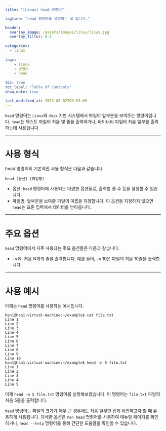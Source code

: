 ```yaml
---
title: "[Linux] head 명령어"

tagline: "head 명령어를 설명하는 글 입니다."

header:
  overlay_image: /assets/images/linux/linux.jpg
  overlay_filter: 0.5
  
categories:
  - linux
  
tags:
    - linux
    - 명령어
    - head
    
toc: true
toc_label: "Table Of Contents"
show_date: true

last_modified_at: 2023-08-02T09:53:00
---
```


`head` 명령어는 `Linux`와 `Unix` 기반 시스템에서 파일의 앞부분을 보여주는 명령어입니다. `head`는 텍스트 파일의 처음 몇 줄을 출력하거나, 바이너리 파일의 처음 일부를 출력하는데 사용됩니다.

---

# 사용 형식
head 명령어의 기본적인 사용 형식은 다음과 같습니다.

``` shell
head [옵션] [파일명]
```

- 옵션: `head` 명령어에 사용되는 다양한 옵션들로, 출력할 줄 수 등을 설정할 수 있습니다.
- 파일명: 앞부분을 보여줄 파일의 이름을 지정합니다. 이 옵션을 지정하지 않으면 `head`는 표준 입력에서 데이터를 받아옵니다.

---

# 주요 옵션
`head` 명령어에서 자주 사용되는 주요 옵션들은 다음과 같습니다.

- `-n` N: 처음 N개의 줄을 출력합니다. 예를 들어, `-n` 10은 파일의 처음 10줄을 출력합니다

---

# 사용 예시
아래는 `head` 명령어를 사용하는 예시입니다.

``` shell
han1@han1-virtual-machine:~/example$ cat file.txt 
Line 1
Line 2
Line 3
Line 4
Line 5
Line 6
Line 7
Line 8
Line 9
Line 10
han1@han1-virtual-machine:~/example$ head -n 5 file.txt 
Line 1
Line 2
Line 3
Line 4
Line 5
```
이제 `head -n 5 file.txt` 명령어를 실행해보겠습니다. 이 명령어는 `file.txt` 파일의 처음 5줄을 출력합니다.

`head` 명령어는 파일의 크기가 매우 큰 경우에도 처음 일부만 쉽게 확인하고자 할 때 유용하게 사용됩니다. 자세한 옵션은 `man head` 명령어를 사용하여 매뉴얼 페이지를 확인하거나, `head --help` 명령어를 통해 간단한 도움말을 확인할 수 있습니다.
